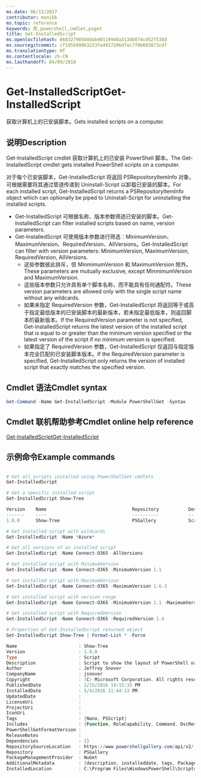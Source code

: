 ```yaml
---
ms.date: 06/12/2017
contributor: manikb
ms.topic: reference
keywords: 库,powershell,cmdlet,psget
title: Get-InstalledScript
ms.openlocfilehash: 668327905b0dab40119940a3134b674c452f538d
ms.sourcegitcommit: cf195b090b3223fa4917206dfec7f0b603873cdf
ms.translationtype: HT
ms.contentlocale: zh-CN
ms.lasthandoff: 04/09/2018
---
```

# <a name="get-installedscript"></a><span data-ttu-id="d1478-103">Get-InstalledScript</span><span class="sxs-lookup"><span data-stu-id="d1478-103">Get-InstalledScript</span></span>

<span data-ttu-id="d1478-104">获取计算机上的已安装脚本。</span><span class="sxs-lookup"><span data-stu-id="d1478-104">Gets installed scripts on a computer.</span></span>

## <a name="description"></a><span data-ttu-id="d1478-105">说明</span><span class="sxs-lookup"><span data-stu-id="d1478-105">Description</span></span>

<span data-ttu-id="d1478-106">Get-InstalledScript cmdlet 获取计算机上的已安装 PowerShell 脚本。</span><span class="sxs-lookup"><span data-stu-id="d1478-106">The Get-InstalledScript cmdlet gets installed PowerShell scripts on a computer.</span></span>

<span data-ttu-id="d1478-107">对于每个已安装脚本，Get-InstalledScript 将返回 PSRepositoryItemInfo 对象，可根据需要将其通过管道传递到 Uninstall-Script 以卸载已安装的脚本。</span><span class="sxs-lookup"><span data-stu-id="d1478-107">For each installed script, Get-InstalledScript returns a PSRepositoryItemInfo object which can optionally be piped to Uninstall-Script for uninstalling the installed scripts.</span></span>

- <span data-ttu-id="d1478-108">Get-InstalledScript 可根据名称、版本参数筛选已安装的脚本。</span><span class="sxs-lookup"><span data-stu-id="d1478-108">Get-InstalledScript can filter installed scripts based on name, version parameters.</span></span>
- <span data-ttu-id="d1478-109">Get-InstalledScript 可使用版本参数进行筛选：MinimumVersion、MaximumVersion、RequiredVersion、AllVersions。</span><span class="sxs-lookup"><span data-stu-id="d1478-109">Get-InstalledScript can filter with version parameters: MinimumVersion, MaximumVersion, RequiredVersion, AllVersions.</span></span>
  - <span data-ttu-id="d1478-110">这些参数彼此排斥，但 MinmimumVersion 和 MaximumVersion 除外。</span><span class="sxs-lookup"><span data-stu-id="d1478-110">These parameters are mutually exclusive, except MinmimumVersion and MaximumVersion.</span></span>
  - <span data-ttu-id="d1478-111">这些版本参数只允许具有单个脚本名称，而不能具有任何通配符。</span><span class="sxs-lookup"><span data-stu-id="d1478-111">These version parameters are allowed only with the single script name without any wildcards.</span></span>
  - <span data-ttu-id="d1478-112">如果未指定 RequiredVersion 参数，Get-InstalledScript 将返回等于或高于指定最低版本的已安装脚本的最新版本，若未指定最低版本，则返回脚本的最新版本。</span><span class="sxs-lookup"><span data-stu-id="d1478-112">If the RequiredVersion parameter is not specified, Get-InstalledScript returns the latest version of the installed script that is equal to or greater than the minimum version specified or the latest version of the script if no minimum version is specified.</span></span>
  - <span data-ttu-id="d1478-113">如果指定了 RequiredVersion 参数，Get-InstalledScript 仅返回与指定版本完全匹配的已安装脚本版本。</span><span class="sxs-lookup"><span data-stu-id="d1478-113">If the RequiredVersion parameter is specified, Get-InstalledScript only returns the version of installed script that exactly matches the specified version.</span></span>

## <a name="cmdlet-syntax"></a><span data-ttu-id="d1478-114">Cmdlet 语法</span><span class="sxs-lookup"><span data-stu-id="d1478-114">Cmdlet syntax</span></span>

```powershell
Get-Command -Name Get-InstalledScript -Module PowerShellGet -Syntax
```

## <a name="cmdlet-online-help-reference"></a><span data-ttu-id="d1478-115">Cmdlet 联机帮助参考</span><span class="sxs-lookup"><span data-stu-id="d1478-115">Cmdlet online help reference</span></span>

[<span data-ttu-id="d1478-116">Get-InstalledScript</span><span class="sxs-lookup"><span data-stu-id="d1478-116">Get-InstalledScript</span></span>](http://go.microsoft.com/fwlink/?LinkId=619790)

## <a name="example-commands"></a><span data-ttu-id="d1478-117">示例命令</span><span class="sxs-lookup"><span data-stu-id="d1478-117">Example commands</span></span>

```powershell

# Get all scripts installed using PowerShellGet cmdlets
Get-InstalledScript

# Get a specific installed script
Get-InstalledScript Show-Tree

Version    Name                                Repository           Description
-------    ----                                ----------           -----------
1.0.0      Show-Tree                           PSGallery            Script to show the layout of PowerShell namespaces (Tr...

# Get installed script with wildcards
Get-InstalledScript -Name *Azure*

# Get all versions of an installed script
Get-InstalledScript -Name Connect-O365 -AllVersions

# Get installed script with MinimumVersion
Get-InstalledScript -Name Connect-O365 -MinimumVersion 1.1

# Get installed script with MaximumVersion
Get-InstalledScript -Name Connect-O365 -MaximumVersion 1.6.3

# Get installed script with version range
Get-InstalledScript -Name Connect-O365 -MinimumVersion 1.1 -MaximumVersion 1.6.3

# Get installed script with RequiredVersion
Get-InstalledScript -Name Connect-O365 -RequiredVersion 1.4

# Properties of Get-InstalledScript returned object
Get-InstalledScript Show-Tree | Format-List * -Force

Name                       : Show-Tree
Version                    : 1.0.0
Type                       : Script
Description                : Script to show the layout of PowerShell namespaces (Trees) using ASCII
Author                     : Jeffrey Snover
CompanyName                : jsnover
Copyright                  : (C) Microsoft Corporation. All rights reserved.
PublishedDate              : 2/15/2016 10:15:35 PM
InstalledDate              : 5/4/2016 11:44:13 PM
UpdatedDate                :
LicenseUri                 :
ProjectUri                 :
IconUri                    :
Tags                       : {Nano, PSScript}
Includes                   : {Function, RoleCapability, Command, DscResource...}
PowerShellGetFormatVersion :
ReleaseNotes               :
Dependencies               : {}
RepositorySourceLocation   : https://www.powershellgallery.com/api/v2/
Repository                 : PSGallery
PackageManagementProvider  : NuGet
AdditionalMetadata         : {description, installeddate, tags, PackageManagementProvider...}
InstalledLocation          : C:\Program Files\WindowsPowerShell\Scripts


```